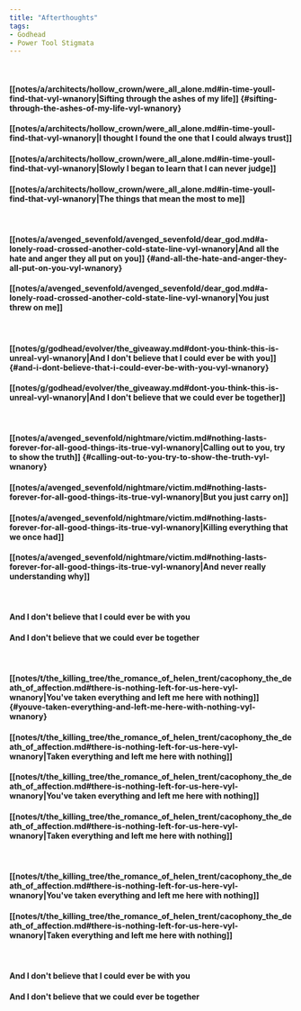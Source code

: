 ```yaml
---
title: "Afterthoughts"
tags:
- Godhead
- Power Tool Stigmata
---
```

&nbsp;
#### [[notes/a/architects/hollow_crown/were_all_alone.md#in-time-youll-find-that-vyl-wnanory|Sifting through the ashes of my life]] {#sifting-through-the-ashes-of-my-life-vyl-wnanory}
#### [[notes/a/architects/hollow_crown/were_all_alone.md#in-time-youll-find-that-vyl-wnanory|I thought I found the one that I could always trust]]
#### [[notes/a/architects/hollow_crown/were_all_alone.md#in-time-youll-find-that-vyl-wnanory|Slowly I began to learn that I can never judge]]
#### [[notes/a/architects/hollow_crown/were_all_alone.md#in-time-youll-find-that-vyl-wnanory|The things that mean the most to me]]
&nbsp;
#### [[notes/a/avenged_sevenfold/avenged_sevenfold/dear_god.md#a-lonely-road-crossed-another-cold-state-line-vyl-wnanory|And all the hate and anger they all put on you]] {#and-all-the-hate-and-anger-they-all-put-on-you-vyl-wnanory}
#### [[notes/a/avenged_sevenfold/avenged_sevenfold/dear_god.md#a-lonely-road-crossed-another-cold-state-line-vyl-wnanory|You just threw on me]]
&nbsp;
#### [[notes/g/godhead/evolver/the_giveaway.md#dont-you-think-this-is-unreal-vyl-wnanory|And I don't believe that I could ever be with you]] {#and-i-dont-believe-that-i-could-ever-be-with-you-vyl-wnanory}
#### [[notes/g/godhead/evolver/the_giveaway.md#dont-you-think-this-is-unreal-vyl-wnanory|And I don't believe that we could ever be together]]
&nbsp;
#### [[notes/a/avenged_sevenfold/nightmare/victim.md#nothing-lasts-forever-for-all-good-things-its-true-vyl-wnanory|Calling out to you, try to show the truth]] {#calling-out-to-you-try-to-show-the-truth-vyl-wnanory}
#### [[notes/a/avenged_sevenfold/nightmare/victim.md#nothing-lasts-forever-for-all-good-things-its-true-vyl-wnanory|But you just carry on]]
#### [[notes/a/avenged_sevenfold/nightmare/victim.md#nothing-lasts-forever-for-all-good-things-its-true-vyl-wnanory|Killing everything that we once had]]
#### [[notes/a/avenged_sevenfold/nightmare/victim.md#nothing-lasts-forever-for-all-good-things-its-true-vyl-wnanory|And never really understanding why]]
&nbsp;
#### And I don't believe that I could ever be with you
#### And I don't believe that we could ever be together
&nbsp;
#### [[notes/t/the_killing_tree/the_romance_of_helen_trent/cacophony_the_death_of_affection.md#there-is-nothing-left-for-us-here-vyl-wnanory|You've taken everything and left me here with nothing]] {#youve-taken-everything-and-left-me-here-with-nothing-vyl-wnanory}
#### [[notes/t/the_killing_tree/the_romance_of_helen_trent/cacophony_the_death_of_affection.md#there-is-nothing-left-for-us-here-vyl-wnanory|Taken everything and left me here with nothing]]
#### [[notes/t/the_killing_tree/the_romance_of_helen_trent/cacophony_the_death_of_affection.md#there-is-nothing-left-for-us-here-vyl-wnanory|You've taken everything and left me here with nothing]]
#### [[notes/t/the_killing_tree/the_romance_of_helen_trent/cacophony_the_death_of_affection.md#there-is-nothing-left-for-us-here-vyl-wnanory|Taken everything and left me here with nothing]]
&nbsp;
#### [[notes/t/the_killing_tree/the_romance_of_helen_trent/cacophony_the_death_of_affection.md#there-is-nothing-left-for-us-here-vyl-wnanory|You've taken everything and left me here with nothing]]
#### [[notes/t/the_killing_tree/the_romance_of_helen_trent/cacophony_the_death_of_affection.md#there-is-nothing-left-for-us-here-vyl-wnanory|Taken everything and left me here with nothing]]
&nbsp;
#### And I don't believe that I could ever be with you
#### And I don't believe that we could ever be together
